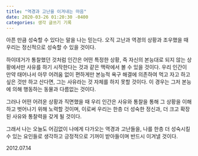 ```yaml
---
title: "역경과 고난을 이겨내는 마음"
date: 2020-03-26 01:20:30 -0400
categories: 생각 글쓰기 기록
---
```


아픈 만큼 성숙할 수 있다는 말을 나는 믿는다.
오직 고난과 역경의 상황과 조우했을 때 우리는 정신적으로 성숙할 수 있을 것이다.

하이데거가 통찰했던 것처럼 인간은 어떤 특정한 상황, 즉 자신의 본능대로 되지 않는 상황에서만 사유를 하기 시작한다는 것과 같은 맥락에서 볼 수 있을 것이다.
우리 인간이 만약 태어나서 아무 어려움 없이 편하게만 본능적 욕구 해결에 의존하여 먹고 자고 하고 싶은 것만 하고 산다면, 그는 사유라는 것 자체를 하지 못할 것이다.
이 경우는 그저 본능에 의해 행동하는 동물과 다름없는 것이다.

그러나 어떤 어려운 상황과 직면했을 때 우리 인간은 사유와 통찰을 통해 그 상황을 이해하고 벗어나기 위해 노력할 것이며, 이로써 우리는 한층 더 성숙한 정신과, 더 크고 확장된 사유와 통찰력을 갖게 될 것이다.

그래서 나는 오늘도 어김없이 나에게 다가오는 역경과 고난들을, 나를 한층 더 성숙시킬 수 있는 요인들로 생각하고 긍정적으로 기꺼이 받아들이며 반드시 이겨낼 것이다.


2012.07.14
